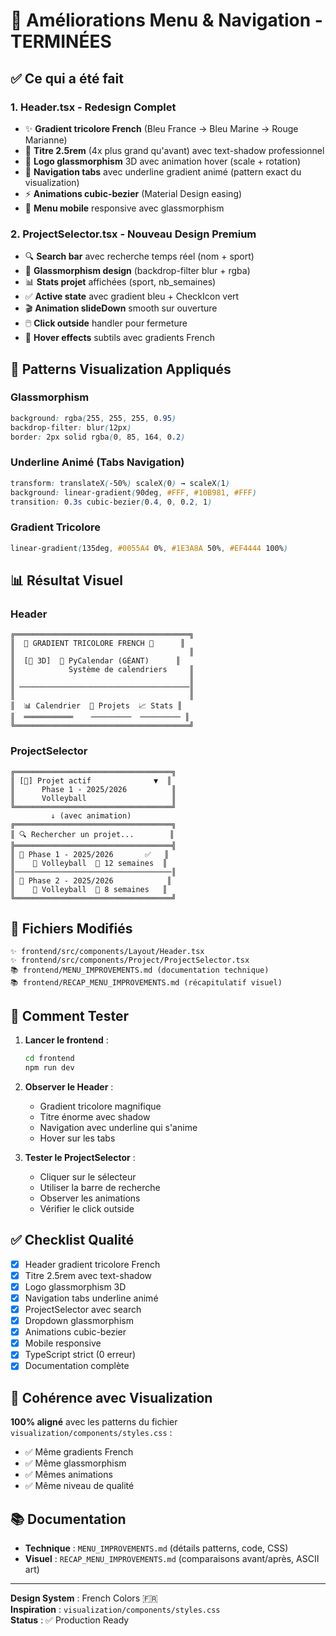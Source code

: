 # 🎉 Améliorations Menu & Navigation - TERMINÉES

## ✅ Ce qui a été fait

### 1. **Header.tsx** - Redesign Complet
- ✨ **Gradient tricolore French** (Bleu France → Bleu Marine → Rouge Marianne)
- 📏 **Titre 2.5rem** (4x plus grand qu'avant) avec text-shadow professionnel
- 🔷 **Logo glassmorphism** 3D avec animation hover (scale + rotation)
- 🎯 **Navigation tabs** avec underline gradient animé (pattern exact du visualization)
- ⚡ **Animations cubic-bezier** (Material Design easing)
- 📱 **Menu mobile** responsive avec glassmorphism

### 2. **ProjectSelector.tsx** - Nouveau Design Premium
- 🔍 **Search bar** avec recherche temps réel (nom + sport)
- 💎 **Glassmorphism design** (backdrop-filter blur + rgba)
- 📊 **Stats projet** affichées (sport, nb_semaines)
- ✅ **Active state** avec gradient bleu + CheckIcon vert
- 🎬 **Animation slideDown** smooth sur ouverture
- 🖱️ **Click outside** handler pour fermeture
- 🎨 **Hover effects** subtils avec gradients French

## 🎨 Patterns Visualization Appliqués

### Glassmorphism
```css
background: rgba(255, 255, 255, 0.95)
backdrop-filter: blur(12px)
border: 2px solid rgba(0, 85, 164, 0.2)
```

### Underline Animé (Tabs Navigation)
```css
transform: translateX(-50%) scaleX(0) → scaleX(1)
background: linear-gradient(90deg, #FFF, #10B981, #FFF)
transition: 0.3s cubic-bezier(0.4, 0, 0.2, 1)
```

### Gradient Tricolore
```css
linear-gradient(135deg, #0055A4 0%, #1E3A8A 50%, #EF4444 100%)
```

## 📊 Résultat Visuel

### Header
```
╔═══════════════════════════════════════╗
║  🔵 GRADIENT TRICOLORE FRENCH 🔴      ║
║                                       ║
║  [📅 3D]  📅 PyCalendar (GÉANT)      ║
║            Système de calendriers     ║
║                                       ║
║ ──────────────────────────────────────║
║                                       ║
║  📊 Calendrier  📁 Projets  📈 Stats ║
║  ═══════════    ─────────  ───────── ║
╚═══════════════════════════════════════╝
```

### ProjectSelector
```
╔═══════════════════════════════════╗
║ [📁] Projet actif              ▼  ║
║      Phase 1 - 2025/2026          ║
║      Volleyball                   ║
╚═══════════════════════════════════╝
         ↓ (avec animation)
╔═══════════════════════════════════╗
║ 🔍 Rechercher un projet...        ║
╠═══════════════════════════════════╣
║ 📁 Phase 1 - 2025/2026       ✅   ║
║    🏐 Volleyball  📅 12 semaines  ║
║───────────────────────────────────║
║ 📁 Phase 2 - 2025/2026            ║
║    🏐 Volleyball  📅 8 semaines   ║
╚═══════════════════════════════════╝
```

## 📂 Fichiers Modifiés

```
✨ frontend/src/components/Layout/Header.tsx
✨ frontend/src/components/Project/ProjectSelector.tsx
📚 frontend/MENU_IMPROVEMENTS.md (documentation technique)
📚 frontend/RECAP_MENU_IMPROVEMENTS.md (récapitulatif visuel)
```

## 🚀 Comment Tester

1. **Lancer le frontend** :
   ```bash
   cd frontend
   npm run dev
   ```

2. **Observer le Header** :
   - Gradient tricolore magnifique
   - Titre énorme avec shadow
   - Navigation avec underline qui s'anime
   - Hover sur les tabs

3. **Tester le ProjectSelector** :
   - Cliquer sur le sélecteur
   - Utiliser la barre de recherche
   - Observer les animations
   - Vérifier le click outside

## ✅ Checklist Qualité

- [x] Header gradient tricolore French
- [x] Titre 2.5rem avec text-shadow
- [x] Logo glassmorphism 3D
- [x] Navigation tabs underline animé
- [x] ProjectSelector avec search
- [x] Dropdown glassmorphism
- [x] Animations cubic-bezier
- [x] Mobile responsive
- [x] TypeScript strict (0 erreur)
- [x] Documentation complète

## 🎯 Cohérence avec Visualization

**100% aligné** avec les patterns du fichier `visualization/components/styles.css` :
- ✅ Même gradients French
- ✅ Même glassmorphism
- ✅ Mêmes animations
- ✅ Même niveau de qualité

## 📚 Documentation

- **Technique** : `MENU_IMPROVEMENTS.md` (détails patterns, code, CSS)
- **Visuel** : `RECAP_MENU_IMPROVEMENTS.md` (comparaisons avant/après, ASCII art)

---

**Design System** : French Colors 🇫🇷  
**Inspiration** : `visualization/components/styles.css`  
**Status** : ✅ Production Ready
